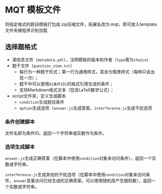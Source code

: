 # MQT 模板文件

将指定格式的题目模板打包成.zip压缩文件，拓展名改为.mqt，即可放入template文件夹被程序识别加载

## 选择题格式

- 源信息文件（`metadata.yml`），注明模板的版本和作者（`type`需为`choice`）
- 题干文件（`question_stem.txt`）
  - 每行为一种题干形式；第一行为通用样式，其余为情景样式（每种只会出现一次）；
  - 题干中可以使用`${条件ID}`的格式引用生成的条件；
  - 支持Markdown格式文本（包含LaTeX数学公式）；
- script文件夹，定义生成脚本
  - `condition`生成题目条件
  - `option`生成选项（`answer.js`生成答案，`interference.js`生成干扰选项

### 条件创建脚本

文件名即为条件ID。返回一个字符串或实数作为条件。

### 选项生成脚本

`answer.js`生成正确答案（在脚本中使用`condition`对象来访问条件），返回一个实数或字符串。

`interference.js`生成其他的干扰选项（在脚本中使用`condition`对象来访问条件，`answer`变量访问已经生成的正确答案，可以使用随机库产生随机数），返回一个实数或字符串。
